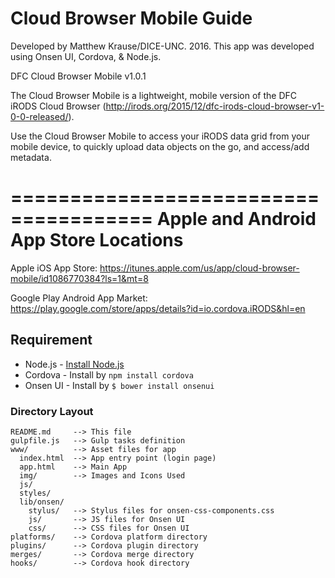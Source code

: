 Cloud Browser Mobile Guide
====

Developed by Matthew Krause/DICE-UNC. 2016.
This app was developed using Onsen UI, Cordova, & Node.js.

DFC Cloud Browser Mobile v1.0.1

The Cloud Browser Mobile is a lightweight, mobile version of the DFC iRODS Cloud Browser (http://irods.org/2015/12/dfc-irods-cloud-browser-v1-0-0-released/).

Use the Cloud Browser Mobile to access your iRODS data grid from your mobile device, to quickly upload data objects on the go, and access/add metadata.

======================================
Apple and Android App Store Locations
======================================
Apple iOS App Store:
  https://itunes.apple.com/us/app/cloud-browser-mobile/id1086770384?ls=1&mt=8

Google Play Android App Market:
  https://play.google.com/store/apps/details?id=io.cordova.iRODS&hl=en







## Requirement

 * Node.js  - [Install Node.js](http://nodejs.org)
 * Cordova  - Install by `npm install cordova`
 * Onsen UI - Install by `$ bower install onsenui`


### Directory Layout

    README.md     --> This file
    gulpfile.js   --> Gulp tasks definition
    www/          --> Asset files for app
      index.html  --> App entry point (login page)
      app.html    --> Main App
      img/        --> Images and Icons Used 
      js/
      styles/
      lib/onsen/
        stylus/   --> Stylus files for onsen-css-components.css
        js/       --> JS files for Onsen UI
        css/      --> CSS files for Onsen UI
    platforms/    --> Cordova platform directory
    plugins/      --> Cordova plugin directory
    merges/       --> Cordova merge directory
    hooks/        --> Cordova hook directory


